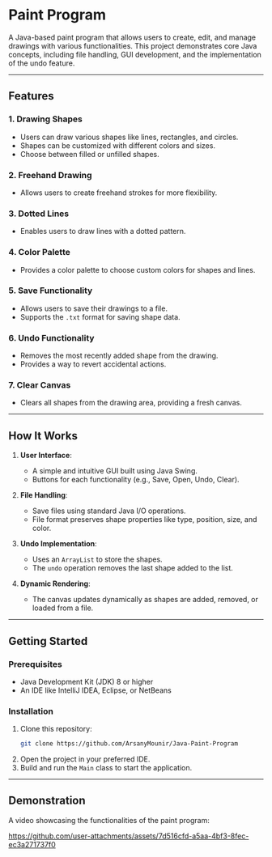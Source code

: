 # Paint Program

A Java-based paint program that allows users to create, edit, and manage drawings with various functionalities. This project demonstrates core Java concepts, including file handling, GUI development, and the implementation of the undo feature.

---

## Features

### 1. **Drawing Shapes**
   - Users can draw various shapes like lines, rectangles, and circles.
   - Shapes can be customized with different colors and sizes.
   - Choose between filled or unfilled shapes.

### 2. **Freehand Drawing**
   - Allows users to create freehand strokes for more flexibility.

### 3. **Dotted Lines**
   - Enables users to draw lines with a dotted pattern.

### 4. **Color Palette**
   - Provides a color palette to choose custom colors for shapes and lines.

### 5. **Save Functionality**
   - Allows users to save their drawings to a file.
   - Supports the `.txt` format for saving shape data.

### 6. **Undo Functionality**
   - Removes the most recently added shape from the drawing.
   - Provides a way to revert accidental actions.

### 7. **Clear Canvas**
   - Clears all shapes from the drawing area, providing a fresh canvas.

---

## How It Works

1. **User Interface**:
   - A simple and intuitive GUI built using Java Swing.
   - Buttons for each functionality (e.g., Save, Open, Undo, Clear).

2. **File Handling**:
   - Save files using standard Java I/O operations.
   - File format preserves shape properties like type, position, size, and color.

3. **Undo Implementation**:
   - Uses an `ArrayList` to store the shapes.
   - The `undo` operation removes the last shape added to the list.

4. **Dynamic Rendering**:
   - The canvas updates dynamically as shapes are added, removed, or loaded from a file.

---

## Getting Started

### Prerequisites
   - Java Development Kit (JDK) 8 or higher
   - An IDE like IntelliJ IDEA, Eclipse, or NetBeans

### Installation
1. Clone this repository:
   ```bash
   git clone https://github.com/ArsanyMounir/Java-Paint-Program
   ```
2. Open the project in your preferred IDE.
3. Build and run the `Main` class to start the application.

---

## Demonstration

A video showcasing the functionalities of the paint program:

https://github.com/user-attachments/assets/7d516cfd-a5aa-4bf3-8fec-ec3a271737f0



